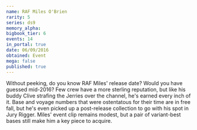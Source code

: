 ```yaml
---
name: RAF Miles O'Brien
rarity: 5
series: ds9
memory_alpha:
bigbook_tier: 6
events: 14
in_portal: true
date: 06/09/2016
obtained: Event
mega: false
published: true
---
```


Without peeking, do you know RAF Miles' release date? Would you have guessed mid-2016? Few crew have a more sterling reputation, but like his buddy Clive strafing the Jerries over the channel, he's earned every inch of it. Base and voyage numbers that were ostentatous for their time are in free fall, but he's even picked up a post-release collection to go with his spot in Jury Rigger. Miles' event clip remains modest, but a pair of variant-best bases still make him a key piece to acquire.

